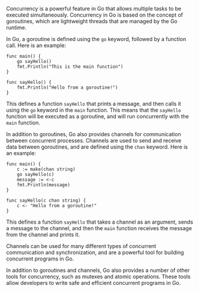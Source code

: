 Concurrency is a powerful feature in Go that allows multiple tasks to be executed simultaneously. Concurrency in Go is based on the concept of goroutines, which are lightweight threads that are managed by the Go runtime.

In Go, a goroutine is defined using the `go` keyword, followed by a function call. Here is an example:

```
func main() {
    go sayHello()
    fmt.Println("This is the main function")
}

func sayHello() {
    fmt.Println("Hello from a goroutine!")
}
```

This defines a function `sayHello` that prints a message, and then calls it using the `go` keyword in the `main` function. This means that the `sayHello` function will be executed as a goroutine, and will run concurrently with the `main` function.

In addition to goroutines, Go also provides channels for communication between concurrent processes. Channels are used to send and receive data between goroutines, and are defined using the `chan` keyword. Here is an example:

```
func main() {
    c := make(chan string)
    go sayHello(c)
    message := <-c
    fmt.Println(message)
}

func sayHello(c chan string) {
    c <- "Hello from a goroutine!"
}
```

This defines a function `sayHello` that takes a channel as an argument, sends a message to the channel, and then the `main` function receives the message from the channel and prints it.

Channels can be used for many different types of concurrent communication and synchronization, and are a powerful tool for building concurrent programs in Go.

In addition to goroutines and channels, Go also provides a number of other tools for concurrency, such as mutexes and atomic operations. These tools allow developers to write safe and efficient concurrent programs in Go.